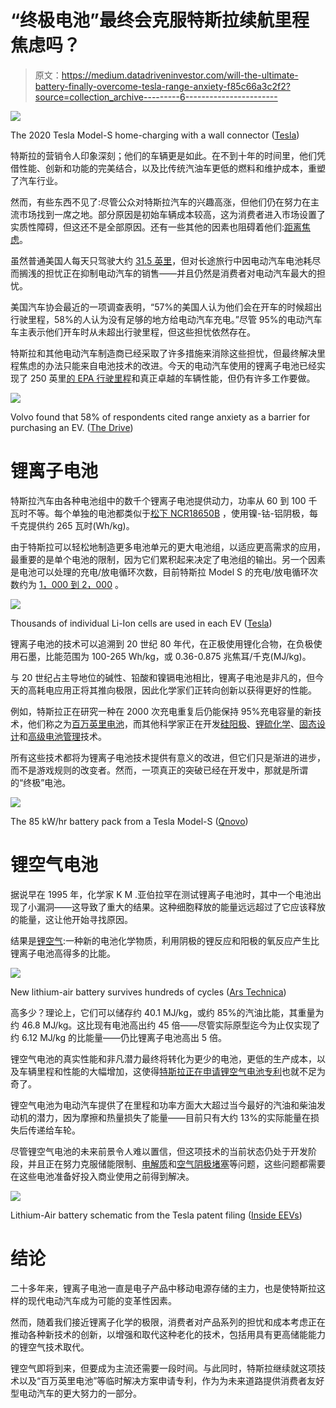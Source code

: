 # “终极电池”最终会克服特斯拉续航里程焦虑吗？

> 原文：<https://medium.datadriveninvestor.com/will-the-ultimate-battery-finally-overcome-tesla-range-anxiety-f85c66a3c2f2?source=collection_archive---------6----------------------->

![](img/5d4c27d419f9d4a55d5caaef46bae1b0.png)

The 2020 Tesla Model-S home-charging with a wall connector ([Tesla](https://www.tesla.com/support/home-charging-installation/wall-connector))

特斯拉的营销令人印象深刻；他们的车辆更是如此。在不到十年的时间里，他们凭借性能、创新和功能的完美结合，以及比传统汽油车更低的燃料和维护成本，重塑了汽车行业。

然而，有些东西不见了:尽管公众对特斯拉汽车的兴趣高涨，但他们仍在努力在主流市场找到一席之地。部分原因是初始车辆成本较高，这为消费者进入市场设置了实质性障碍，但这还不是全部原因。还有一些其他的因素也阻碍着他们:[距离焦虑](https://en.wikipedia.org/wiki/Range_anxiety)。

虽然普通美国人每天只驾驶大约 [31.5 英里](https://aaafoundation.org/wp-content/uploads/2018/02/18-0019_AAAFTS-ADS-Research-Brief.pdf)，但对长途旅行中因电动汽车电池耗尽而搁浅的担忧正在抑制电动汽车的销售——并且仍然是消费者对电动汽车最大的担忧。

美国汽车协会最近的一项调查表明，“57%的美国人认为他们会在开车的时候超出行驶里程，58%的人认为没有足够的地方给电动汽车充电。”尽管 95%的电动汽车车主表示他们开车时从未超出行驶里程，但这些担忧依然存在。

特斯拉和其他电动汽车制造商已经采取了许多措施来消除这些担忧，但最终解决里程焦虑的办法只能来自电池技术的改进。今天的电动汽车使用的锂离子电池已经实现了 250 英里[的 EPA 行驶里程](https://en.wikipedia.org/wiki/Tesla_Model_3)和真正卓越的车辆性能，但仍有许多工作要做。

![](img/a0a20fd0f5cbda0cd0c7d2c17cdeb54d.png)

Volvo found that 58% of respondents cited range anxiety as a barrier for purchasing an EV. ([The Drive](https://www.thedrive.com/news/26637/americans-cite-range-anxiety-cost-as-largest-barriers-for-new-ev-purchases-study))

# 锂离子电池

特斯拉汽车由各种电池组中的数千个锂离子电池提供动力，功率从 60 到 100 千瓦时不等。每个单独的电池都类似于[松下 NCR18650B](https://blog.evandmore.com/lets-talk-about-the-panasonic-ncr18650b/) ，使用镍-钴-铝阴极，每千克提供约 265 瓦时(Wh/kg)。

由于特斯拉可以轻松地制造更多电池单元的更大电池组，以适应更高需求的应用，最重要的是单个电池的限制，因为它们累积起来决定了电池组的输出。另一个因素是电池可以处理的充电/放电循环次数，目前特斯拉 Model S 的充电/放电循环次数约为 [1，000 到 2，000](https://www.forbes.com/sites/arielcohen/2020/12/30/teslas-new-lithium-ion-patent-brings-company-closer-to-promised-1-million-mile-battery/#6b165b0433e3) 。

![](img/f15939b6ee7bdb6478e56ad1fd65338d.png)

Thousands of individual Li-Ion cells are used in each EV ([Tesla](https://www.tesla.com/blog/bit-about-batteries))

锂离子电池的技术可以追溯到 20 世纪 80 年代，在正极使用锂化合物，在负极使用石墨，比能范围为 100-265 Wh/kg，或 0.36-0.875 兆焦耳/千克(MJ/kg)。

与 20 世纪占主导地位的碱性、铅酸和镍镉电池相比，锂离子电池是非凡的，但今天的高耗电应用正将其推向极限，因此化学家们正转向创新以获得更好的性能。

例如，特斯拉正在研究一种在 2000 次充电重复后仍能保持 95%充电容量的新技术，他们称之为[百万英里电池](https://www.businessinsider.com/million-mile-battery-tesla-miles-lifetime-2019-11)，而其他科学家正在开发[硅阳极](https://www.wired.com/story/welcome-to-the-era-of-supercharged-lithium-silicon-batteries/)、[锂硫化学](https://en.wikipedia.org/wiki/Lithium%E2%80%93sulfur_battery)、[固态设计](https://www.nature.com/articles/nenergy201630.epdf?referrer_access_token=5i3y1mZrGy_kKipSO7yPxNRgN0jAjWel9jnR3ZoTv0N-TMm1Fh77xQXCRrgGhxQTDa8w5dp-TsrElRJSOOGLhVjf88J5Y8Nh-z9roht2cflpbjKeuy398l-Z2N7qJYTxnLhqZ4YYm8FsjaVlORiDhCl1_12uebVdh1B12auUcX-BIQsLTIS2HMXZceQu2czJ2cLd1HWdJcJa6YBKHRMC1PhcCvp9wOxt_2f9hGeqoelAo4kKjo4lUDRL21b6kMO9&tracking_referrer=arstechnica.com)和[高级电池管理](https://industrial.panasonic.com/sa/applications/automotive/bms)技术。

所有这些技术都将为锂离子电池技术提供有意义的改进，但它们只是渐进的进步，而不是游戏规则的改变者。然而，一项真正的突破已经在开发中，那就是所谓的“终极”电池。

![](img/da5e1a0cbbb4b8e8dcc82266748eed8e.png)

The 85 kW/hr battery pack from a Tesla Model-S ([Qnovo](https://qnovo.com/peek-inside-the-battery-of-a-tesla-model-s/))

# 锂空气电池

据说早在 1995 年，化学家 K M .亚伯拉罕在测试锂离子电池时，其中一个电池出现了小漏洞——这导致了重大的结果。这种细胞释放的能量远远超过了它应该释放的能量，这让他开始寻找原因。

结果是[锂空气](https://en.wikipedia.org/wiki/Lithium%E2%80%93air_battery):一种新的电池化学物质，利用阴极的锂反应和阳极的氧反应产生比锂离子电池高得多的比能。

![](img/d6bd7cc330d3af37095e29f9e2584b5a.png)

New lithium-air battery survives hundreds of cycles ([Ars Technica](https://arstechnica.com/science/2018/03/new-lithium-air-battery-survives-hundreds-of-cycles/))

高多少？理论上，它们可以储存约 40.1 MJ/kg，或约 85%的汽油比能，其重量为约 46.8 MJ/kg。这比现有电池高出约 45 倍——尽管实际原型迄今为止仅实现了约 6.12 MJ/kg 的比能量——仍比锂离子电池高出 5 倍。

锂空气电池的真实性能和非凡潜力最终将转化为更少的电池，更低的生产成本，以及车辆里程和性能的大幅增加，这使得[特斯拉正在申请锂空气电池专利](https://insideevs.com/news/332423/new-tesla-patent-lists-method-for-charging-lithium-air-battery/)也就不足为奇了。

锂空气电池为电动汽车提供了在里程和功率方面大大超过当今最好的汽油和柴油发动机的潜力，因为摩擦和热量损失了能量——目前只有大约 13%的实际能量在损失后传递给车轮。

尽管锂空气电池的未来前景令人难以置信，但这项技术的当前状态仍处于开发阶段，并且正在努力克服储能限制、[电解质](https://iopscience.iop.org/article/10.1149/2.086202jes)和[空气阴极堵塞](https://www.sciencedirect.com/science/article/pii/S2590049819301055)等问题，这些问题都需要在这些电池准备好投入商业使用之前得到解决。

![](img/bcfcb425f6a665a39563ba800d8bbcce.png)

Lithium-Air battery schematic from the Tesla patent filing ([Inside EEVs](https://insideevs.com/news/332423/new-tesla-patent-lists-method-for-charging-lithium-air-battery/))

# 结论

二十多年来，锂离子电池一直是电子产品中移动电源存储的主力，也是使特斯拉这样的现代电动汽车成为可能的变革性因素。

然而，随着我们接近锂离子化学的极限，消费者对产品系列的担忧和成本考虑正在推动各种新技术的创新，以增强和取代这种老化的技术，包括用具有更高储能能力的锂空气技术取代。

锂空气即将到来，但要成为主流还需要一段时间。与此同时，特斯拉继续就这项技术以及“百万英里电池”等临时解决方案申请专利，作为为未来道路提供消费者友好型电动汽车的更大努力的一部分。
